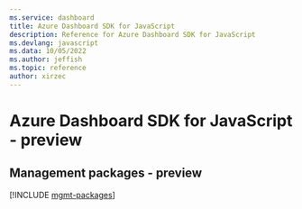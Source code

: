 ```yaml
---
ms.service: dashboard
title: Azure Dashboard SDK for JavaScript
description: Reference for Azure Dashboard SDK for JavaScript
ms.devlang: javascript
ms.data: 10/05/2022
ms.author: jeffish
ms.topic: reference
author: xirzec
---
```

# Azure Dashboard SDK for JavaScript - preview

## Management packages - preview
[!INCLUDE [mgmt-packages](dashboard-mgmt-index.md)]